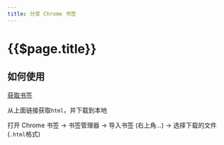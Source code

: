 ```yaml
---
title: 分享 Chrome 书签
---
```


# {{$page.title}}

## 如何使用

[获取书签](http://blog.x-ray.work/bookshelf/)

从上面链接获取`html`，并下载到本地

打开 Chrome 书签 -> 书签管理器 -> 导入书签 (右上角...) -> 选择下载的文件(`.html`格式)

